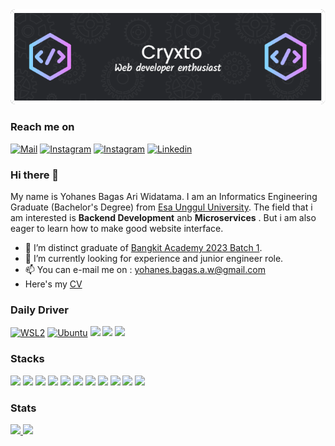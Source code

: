 <div align = "center">
<img src = "./assets/github-header-image-2.png">
</div>

### Reach me on
[![Mail](https://img.shields.io/badge/Gmail-D14836?style=for-the-badge&logo=gmail&logoColor=white)](mailto:yohanes.bagas.a.w@gmail.com)
[![Instagram](https://img.shields.io/badge/Instagram-E4405F?style=for-the-badge&logo=instagram&logoColor=white)](https://www.instagram.com/yo.bgs.dev/)
[![Instagram](https://img.shields.io/badge/GitHub-100000?style=for-the-badge&logo=github&logoColor=white)](https://github.com/Cryxto)
[![Linkedin](https://img.shields.io/badge/LinkedIn-0077B5?style=for-the-badge&logo=linkedin&logoColor=white)](https://www.linkedin.com/in/yohanes-bagas-ari-widatama)

### Hi there 👋
My name is Yohanes Bagas Ari Widatama. I am an Informatics Engineering Graduate (Bachelor's Degree) from <a href = "https://www.esaunggul.ac.id/">Esa Unggul University</a>. The field that i am interested is **Backend Development** anb **Microservices** . But i am also eager to learn how to make good website interface. 
</br>
- 🔭 I’m distinct graduate of <a href = "https://www.esaunggul.ac.id/](https://www.linkedin.com/company/bangkit-academy/mycompany/">Bangkit Academy 2023 Batch 1</a>.
- 🌱 I’m currently looking for experience and junior engineer role.
- 📫 You can e-mail me on : yohanes.bagas.a.w@gmail.com
- Here's my [CV](https://cloud.cryxto.my.id/s/eKADKmZ8gPBZpAx)
### Daily Driver
[![WSL2](https://img.shields.io/badge/WSL2-FCC624?style=for-the-badge&logo=linux&logoColor=black)]()
[![Ubuntu](https://img.shields.io/badge/Ubuntu%2020.04%20LTS-E95420?style=for-the-badge&logo=ubuntu&logoColor=white)]()
[![](https://img.shields.io/badge/Windows-0078D6?style=for-the-badge&logo=windows&logoColor=white)]()
[![](https://img.shields.io/badge/Visual_Studio_Code-0078D4?style=for-the-badge&logo=visual%20studio%20code&logoColor=white)]()
[![](https://img.shields.io/badge/NeoVim-%2357A143.svg?&style=for-the-badge&logo=neovim&logoColor=white)]()

### Stacks
[![](https://img.shields.io/badge/HTML5-E34F26?style=for-the-badge&logo=html5&logoColor=white)]()
[![](https://img.shields.io/badge/CSS3-1572B6?style=for-the-badge&logo=css3&logoColor=white)]()
[![](https://img.shields.io/badge/Bootstrap-563D7C?style=for-the-badge&logo=bootstrap&logoColor=white)]()
[![](https://img.shields.io/badge/JavaScript-F7DF1E?style=for-the-badge&logo=javascript&logoColor=black)]()
[![](https://img.shields.io/badge/PHP-777BB4?style=for-the-badge&logo=php&logoColor=white)]()
[![](https://img.shields.io/badge/Laravel-FF2D20?style=for-the-badge&logo=laravel&logoColor=white)]()
[![](https://img.shields.io/badge/MariaDB-003545?style=for-the-badge&logo=mariadb&logoColor=white)]()
[![](https://img.shields.io/badge/Node.js-43853D?style=for-the-badge&logo=node.js&logoColor=white)]()
[![](https://img.shields.io/badge/Express.js-000000?style=for-the-badge&logo=express&logoColor=white)]()
[![](https://img.shields.io/badge/MongoDB-4EA94B?style=for-the-badge&logo=mongodb&logoColor=white)]()
[![](https://img.shields.io/badge/Docker-2CA5E0?style=for-the-badge&logo=docker&logoColor=white)]()

### Stats
<div align = "left">
<a href = "https://github.com/Cryxto">
  <img height="180em" src = "https://github-readme-stats-eight-theta.vercel.app/api?username=Cryxto&show_icons=true&theme=radical&include_all_commits=true&count_private=true">
</a>
<a href = "https://github.com/Cryxto">
  <img height="180em" src = "https://github-readme-stats-eight-theta.vercel.app/api/top-langs/?username=Cryxto&langs_count=8&layout=compact&theme=radical">
</a>
</div>
</br>
<!--
**Cryxto/Cryxto** is a ✨ _special_ ✨ repository because its `README.md` (this file) appears on your GitHub profile.
[![Linkedin](https://img.shields.io/badge/LinkedIn-Yohanes%20Bagas-blue?logo=Linkedin)](https://www.linkedin.com/in/yohanes-bagas-ari-widatama-689a1a1a2/)
[![Mail](https://img.shields.io/badge/Gmail-yohanes.bagas.a.w@gmail.com-blue?logo=Gmail)](mailto:yohanes.bagas.a.w@gmail.com)
Here are some ideas to get you started:

- 🔭 I’m currently working on ...
- 🌱 I’m currently learning ...
- 👯 I’m looking to collaborate on ...
- 🤔 I’m looking for help with ...
- 💬 Ask me about ...
- 📫 How to reach me: ...
- 😄 Pronouns: ...
- ⚡ Fun fact: ...
- ⚡ Fun fact: i am busy to set up my neovim config LMAO.

![Header](./assets/github-header-image-2.png)
Sumber : 
https://dev.to/envoy_/150-badges-for-github-pnk
https://github.com/alexandresanlim/Badges4-README.md-Profile
-->
